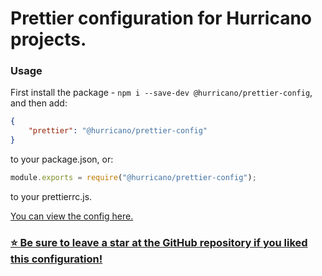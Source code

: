 # Prettier configuration for Hurricano projects.

### Usage

First install the package - `npm i --save-dev @hurricano/prettier-config`, and then add:

```json
{
	"prettier": "@hurricano/prettier-config"
}
```

to your package.json, or:

```js
module.exports = require("@hurricano/prettier-config");
```

to your prettierrc.js.

[You can view the config here.](https://GitHub.com/HurricanoDev/config/blob/master/prettier/.prettierrc.json)

### [⭐ Be sure to leave a star at the GitHub repository if you liked this configuration!](https://GitHub.com/HurricanoDev/config)

